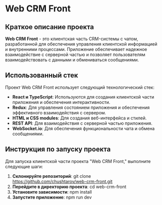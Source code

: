 # Web CRM Front

## Краткое описание проекта
**Web CRM Front** - это клиентская часть CRM-системы с чатом, разработанной для обеспечения управления клиентской информацией и внутренними процессами. Приложение обеспечивает надежное взаимодействие с серверной частью и позволяет пользователям взаимодействовать с данными и обмениваться сообщениями.

## Использованный стек
Проект Web CRM Front использует следующий технологический стек:

- **React и TypeScript**: Используются для создания клиентской части приложения и обеспечения интерактивности.
- **Redux**: Для управления состоянием приложения и обеспечения эффективного взаимодействия с сервером.
- **HTML и CSS modules**: Для создания веб-интерфейса и стилей.
- **REST API**: Для взаимодействия с серверной частью приложения.
- **WebSocket.io**: Для обеспечения функциональности чата и обмена сообщениями.

## Инструкция по запуску проекта
Для запуска клиентской части проекта "Web CRM Front," выполните следующие шаги:

1. **Склонируйте репозиторий**: git clone https://github.com/chushtarov/web-crm-front.git
2. **Перейдите в директорию проекта**: cd web-crm-front
3. **Установите зависимости**: npm install
4. **Запустите приложение**: npm run dev
